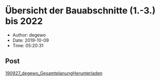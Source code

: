 # Übersicht der Bauabschnitte (1.-3.) bis 2022

- Author: degewo
- Date: 2019-10-09
- Time: 05:20:31

## Post


<div class="wp-block-file"><a href="../wp-content/uploads/2019/10/190927_degewo_Gesamtplanung.pdf">190927_degewo_Gesamtplanung</a><a href="../wp-content/uploads/2019/10/190927_degewo_Gesamtplanung.pdf" class="wp-block-file__button" download>Herunterladen</a></div>



<p></p>

